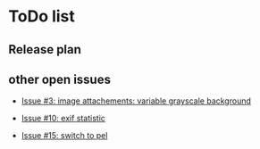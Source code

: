 # ToDo list


## Release plan

## other open issues

- [Issue #3: image attachements: variable grayscale background](https://github.com/canonknipser/viewexif/issues/3)

- [Issue #10: exif statistic](https://github.com/canonknipser/viewexif/issues/3)

- [Issue #15: switch to pel](https://github.com/canonknipser/viewexif/issues/15)


